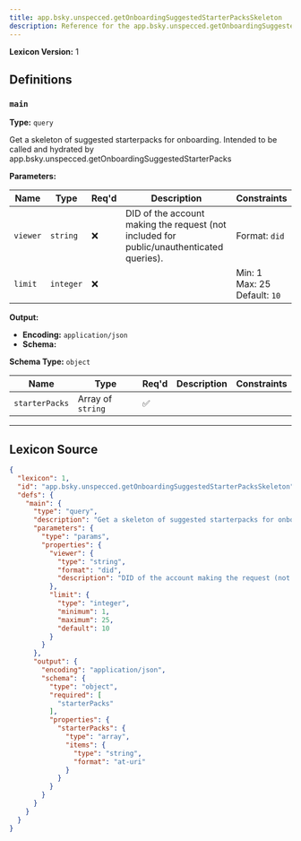 ```yaml
---
title: app.bsky.unspecced.getOnboardingSuggestedStarterPacksSkeleton
description: Reference for the app.bsky.unspecced.getOnboardingSuggestedStarterPacksSkeleton lexicon
---
```

**Lexicon Version:** 1

## Definitions

<a name="main"></a>
### `main`

**Type:** `query`

Get a skeleton of suggested starterpacks for onboarding. Intended to be called and hydrated by app.bsky.unspecced.getOnboardingSuggestedStarterPacks

**Parameters:**

| Name | Type | Req'd  | Description | Constraints |
|------|------|----------|-------------|-------------|
| `viewer` | `string` | ❌  | DID of the account making the request (not included for public/unauthenticated queries). | Format: `did` |
| `limit` | `integer` | ❌  |  | Min: 1<br/>Max: 25<br/>Default: `10` |
**Output:**

- **Encoding:** `application/json`
- **Schema:**

**Schema Type:** `object`

| Name | Type | Req'd  | Description | Constraints |
|------|------|----------|-------------|-------------|
| `starterPacks` | Array of `string` | ✅  |  |  |

---

## Lexicon Source
```json
{
  "lexicon": 1,
  "id": "app.bsky.unspecced.getOnboardingSuggestedStarterPacksSkeleton",
  "defs": {
    "main": {
      "type": "query",
      "description": "Get a skeleton of suggested starterpacks for onboarding. Intended to be called and hydrated by app.bsky.unspecced.getOnboardingSuggestedStarterPacks",
      "parameters": {
        "type": "params",
        "properties": {
          "viewer": {
            "type": "string",
            "format": "did",
            "description": "DID of the account making the request (not included for public/unauthenticated queries)."
          },
          "limit": {
            "type": "integer",
            "minimum": 1,
            "maximum": 25,
            "default": 10
          }
        }
      },
      "output": {
        "encoding": "application/json",
        "schema": {
          "type": "object",
          "required": [
            "starterPacks"
          ],
          "properties": {
            "starterPacks": {
              "type": "array",
              "items": {
                "type": "string",
                "format": "at-uri"
              }
            }
          }
        }
      }
    }
  }
}
```
